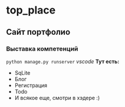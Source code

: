 # top_place
## Сайт портфолио
### Выставка компетенций
``` python manage.py runserver ```
*vscode*
**Тут есть:**
- SqLite
- Блог
- Регистрация
- Todo
- И всякое еще, смотри в хэдере :)
